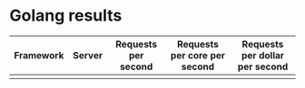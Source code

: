 # Golang results

| Framework | Server | Requests per second | Requests per core per second | Requests per dollar per second |
|-----------|--------|---------------------|------------------------------|--------------------------------|
|           |        |                     |                              |                                |
